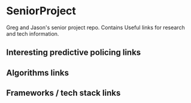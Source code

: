 # SeniorProject
Greg and Jason's senior project repo. Contains Useful links for research and tech information.

## Interesting predictive policing links

## Algorithms links

## Frameworks / tech stack links
